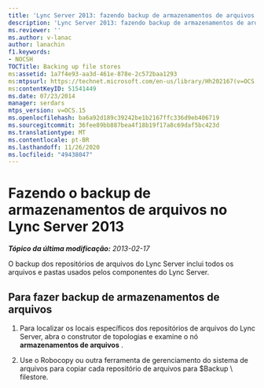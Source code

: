 ```yaml
---
title: 'Lync Server 2013: fazendo backup de armazenamentos de arquivos'
description: 'Lync Server 2013: fazendo backup de armazenamentos de arquivos.'
ms.reviewer: ''
ms.author: v-lanac
author: lanachin
f1.keywords:
- NOCSH
TOCTitle: Backing up file stores
ms:assetid: 1a7f4e93-aa3d-461e-878e-2c572baa1293
ms:mtpsurl: https://technet.microsoft.com/en-us/library/Hh202167(v=OCS.15)
ms:contentKeyID: 51541449
ms.date: 07/23/2014
manager: serdars
mtps_version: v=OCS.15
ms.openlocfilehash: ba6a92d189c39242be1b2167ffc336d9eb406719
ms.sourcegitcommit: 36fee89bb887bea4f18b19f17a8c69daf5bc423d
ms.translationtype: MT
ms.contentlocale: pt-BR
ms.lasthandoff: 11/26/2020
ms.locfileid: "49438047"
---
```

# <a name="backing-up-file-stores-in-lync-server-2013"></a>Fazendo o backup de armazenamentos de arquivos no Lync Server 2013

<div data-xmlns="http://www.w3.org/1999/xhtml">

<div class="topic" data-xmlns="http://www.w3.org/1999/xhtml" data-msxsl="urn:schemas-microsoft-com:xslt" data-cs="https://msdn.microsoft.com/">

<div data-asp="https://msdn2.microsoft.com/asp">



</div>

<div id="mainSection">

<div id="mainBody">

<span> </span>

_**Tópico da última modificação:** 2013-02-17_

O backup dos repositórios de arquivos do Lync Server inclui todos os arquivos e pastas usados pelos componentes do Lync Server.

<div>

## <a name="to-back-up-file-stores"></a>Para fazer backup de armazenamentos de arquivos

1.  Para localizar os locais específicos dos repositórios de arquivos do Lync Server, abra o construtor de topologias e examine o nó **armazenamentos de arquivos** .

2.  Use o Robocopy ou outra ferramenta de gerenciamento do sistema de arquivos para copiar cada repositório de arquivos para $Backup \\ filestore.

</div>

</div>

<span> </span>

</div>

</div>

</div>

